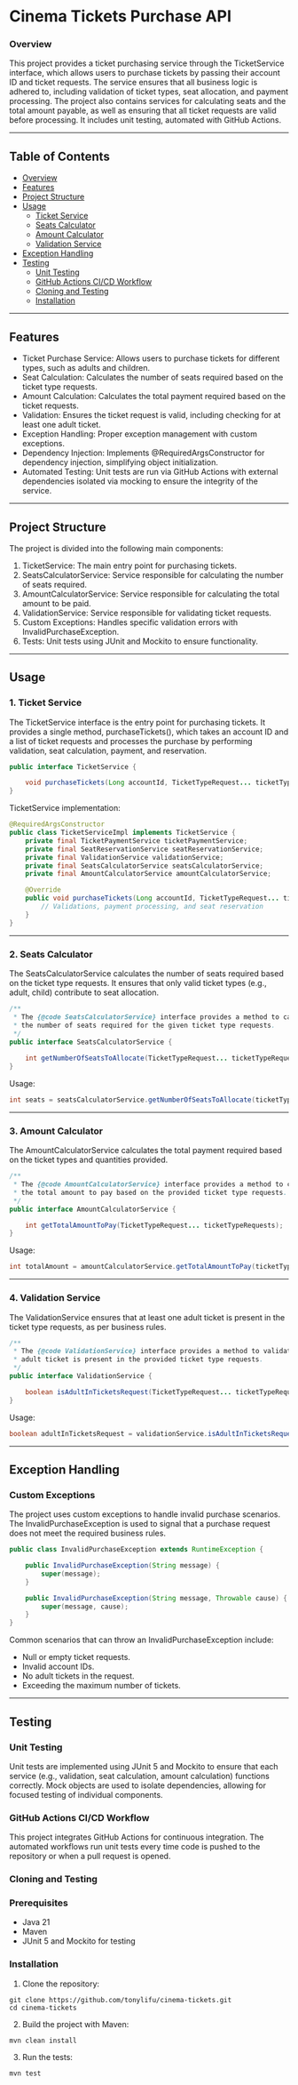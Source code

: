 # Cinema Tickets Purchase API
### Overview
This project provides a ticket purchasing service through the TicketService interface, which allows users to purchase tickets by passing their account ID and ticket requests. The service ensures that all business logic is adhered to, including validation of ticket types, seat allocation, and payment processing. The project also contains services for calculating seats and the total amount payable, as well as ensuring that all ticket requests are valid before processing. It includes unit testing, automated with GitHub Actions.

---

## Table of Contents
* [Overview](#overview)
* [Features](#features)
* [Project Structure](#project-structure)
* [Usage](#usage)
  * [Ticket Service](#1-ticket-service)
  * [Seats Calculator](#2-seats-calculator)
  * [Amount Calculator](#3-amount-calculator)
  * [Validation Service](#4-validation-service)
* [Exception Handling](#exception-handling)
* [Testing](#testing)
  * [Unit Testing](#unit-testing)
  * [GitHub Actions CI/CD Workflow](#github-actions-cicd-workflow)
  * [Cloning and Testing](#cloning-and-testing)
  * [Installation](#installation)

---

## Features
* Ticket Purchase Service: Allows users to purchase tickets for different types, such as adults and children.
* Seat Calculation: Calculates the number of seats required based on the ticket type requests.
* Amount Calculation: Calculates the total payment required based on the ticket requests.
* Validation: Ensures the ticket request is valid, including checking for at least one adult ticket.
* Exception Handling: Proper exception management with custom exceptions.
* Dependency Injection: Implements @RequiredArgsConstructor for dependency injection, simplifying object initialization.
* Automated Testing: Unit tests are run via GitHub Actions with external dependencies isolated via mocking to ensure the integrity of the service.

---

## Project Structure
The project is divided into the following main components:
1. TicketService: The main entry point for purchasing tickets.
2. SeatsCalculatorService: Service responsible for calculating the number of seats required.
3. AmountCalculatorService: Service responsible for calculating the total amount to be paid.
4. ValidationService: Service responsible for validating ticket requests.
5. Custom Exceptions: Handles specific validation errors with InvalidPurchaseException.
6. Tests: Unit tests using JUnit and Mockito to ensure functionality.

---
## Usage
### 1. Ticket Service
The TicketService interface is the entry point for purchasing tickets. It provides a single method, purchaseTickets(), which takes an account ID and a list of ticket requests and processes the purchase by performing validation, seat calculation, payment, and reservation.
```java
public interface TicketService {

    void purchaseTickets(Long accountId, TicketTypeRequest... ticketTypeRequests) throws InvalidPurchaseException;
}

```
TicketService implementation:
```java
@RequiredArgsConstructor
public class TicketServiceImpl implements TicketService {
    private final TicketPaymentService ticketPaymentService;
    private final SeatReservationService seatReservationService;
    private final ValidationService validationService;
    private final SeatsCalculatorService seatsCalculatorService;
    private final AmountCalculatorService amountCalculatorService;

    @Override
    public void purchaseTickets(Long accountId, TicketTypeRequest... ticketTypeRequests) throws InvalidPurchaseException {
        // Validations, payment processing, and seat reservation
    }
}

```
---

### 2. Seats Calculator
The SeatsCalculatorService calculates the number of seats required based on the ticket type requests. It ensures that only valid ticket types (e.g., adult, child) contribute to seat allocation.
```java
/**
 * The {@code SeatsCalculatorService} interface provides a method to calculate
 * the number of seats required for the given ticket type requests.
 */
public interface SeatsCalculatorService {
    
    int getNumberOfSeatsToAllocate(TicketTypeRequest... ticketTypeRequests);
}

```
Usage:
```java
int seats = seatsCalculatorService.getNumberOfSeatsToAllocate(ticketTypeRequests);

```
---

### 3. Amount Calculator
The AmountCalculatorService calculates the total payment required based on the ticket types and quantities provided.
```java
/**
 * The {@code AmountCalculatorService} interface provides a method to calculate
 * the total amount to pay based on the provided ticket type requests.
 */
public interface AmountCalculatorService {

    int getTotalAmountToPay(TicketTypeRequest... ticketTypeRequests);
}

```
Usage:
```java
int totalAmount = amountCalculatorService.getTotalAmountToPay(ticketTypeRequests);

```
---

### 4. Validation Service
The ValidationService ensures that at least one adult ticket is present in the ticket type requests, as per business rules.
```java
/**
 * The {@code ValidationService} interface provides a method to validate whether an
 * adult ticket is present in the provided ticket type requests.
 */
public interface ValidationService {

    boolean isAdultInTicketsRequest(TicketTypeRequest... ticketTypeRequests);
}

```
Usage:
```java
boolean adultInTicketsRequest = validationService.isAdultInTicketsRequest(ticketTypeRequests);

```
---

## Exception Handling
### Custom Exceptions
The project uses custom exceptions to handle invalid purchase scenarios. The InvalidPurchaseException is used to signal that a purchase request does not meet the required business rules.
```java
public class InvalidPurchaseException extends RuntimeException {

    public InvalidPurchaseException(String message) {
        super(message);
    }

    public InvalidPurchaseException(String message, Throwable cause) {
        super(message, cause);
    }
}

```
Common scenarios that can throw an InvalidPurchaseException include:
* Null or empty ticket requests.
* Invalid account IDs.
* No adult tickets in the request.
* Exceeding the maximum number of tickets.

---

## Testing
### Unit Testing
Unit tests are implemented using JUnit 5 and Mockito to ensure that each service (e.g., validation, seat calculation, amount calculation) functions correctly. Mock objects are used to isolate dependencies, allowing for focused testing of individual components.

### GitHub Actions CI/CD Workflow
This project integrates GitHub Actions for continuous integration. The automated workflows run unit tests every time code is pushed to the repository or when a pull request is opened.

### Cloning and Testing
### Prerequisites
* Java 21
* Maven
* JUnit 5 and Mockito for testing
### Installation
1. Clone the repository:
```shell
git clone https://github.com/tonylifu/cinema-tickets.git
cd cinema-tickets
```
2. Build the project with Maven:
```shell
mvn clean install

```
3. Run the tests:
```shell
mvn test

```
